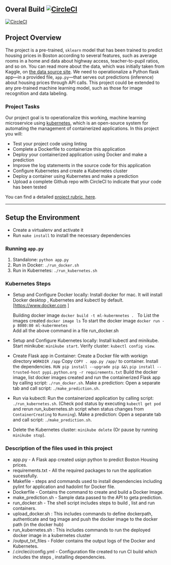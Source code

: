 ## Overal Build [![CircleCI](https://circleci.com/gh/kartikrameshiyer/project-ml-microservice-kubernetes.svg?style=svg)](https://app.circleci.com/pipelines/github/kartikrameshiyer)

[![CircleCI](https://circleci.com/gh/kartikrameshiyer/project-ml-microservice-kubernetes.svg?style=shield)](https://app.circleci.com/pipelines/github/kartikrameshiyer)

## Project Overview

The project is a pre-trained, `sklearn` model that has been trained to predict housing prices in Boston according to several features, such as average rooms in a home and data about highway access, teacher-to-pupil ratios, and so on. You can read more about the data, which was initially taken from Kaggle, on [the data source site](https://www.kaggle.com/c/boston-housing). We need to operationalize a Python flask app—in a provided file, `app.py`—that serves out predictions (inference) about housing prices through API calls.
This project could be extended to any pre-trained machine learning model, such as those for image recognition and data labeling.

### Project Tasks

Our project goal is to operationalize this working, machine learning microservice using [kubernetes](https://kubernetes.io/), which is an open-source system for automating the management of containerized applications. In this project you will:

- Test your project code using linting
- Complete a Dockerfile to containerize this application
- Deploy your containerized application using Docker and make a prediction
- Improve the log statements in the source code for this application
- Configure Kubernetes and create a Kubernetes cluster
- Deploy a container using Kubernetes and make a prediction
- Upload a complete Github repo with CircleCI to indicate that your code has been tested

You can find a detailed [project rubric, here](https://review.udacity.com/#!/rubrics/2576/view).

---

## Setup the Environment

- Create a virtualenv and activate it
- Run `make install` to install the necessary dependencies

### Running `app.py`

1. Standalone: `python app.py`
2. Run in Docker: `./run_docker.sh`
3. Run in Kubernetes: `./run_kubernetes.sh`

### Kubernetes Steps

- Setup and Configure Docker locally:
  Install docker for mac. It will install Docker desktop , Kubernetes and kubectl by default.
  [https://www.docker.com ]

  Building docker image `docker build -t ml-kubermnetes . `
  To List the images created `docker image ls`
  To start the docker image `docker run -p 8080:80 ml-kubermnetes`  
  Add all the above command in a file run_docker.sh

- Setup and Configure Kubernetes locally:
  Install kubectl and minikube.
  Start minikube: `minikube start`.
  Verify cluster: `kubectl config view`.

- Create Flask app in Container:
  Create a Docker file with workign directory `WORKDIR /app`
  Copy `COPY . app.py /app/` to container.
  Install the dependencies.
  `RUN pip install --upgrade pip &&\`
  `pip install --trusted-host pypi.python.org -r requirements.txt`
  Build the docker image, list docker images created and run the containerized Flask app by calling script: `./run_docker.sh`.
  Make a prediction: Open a separate tab and call script: `./make_prediction.sh`.

- Run via kubectl:
  Run the containerized application by calling script: `./run_kubernetes.sh`.
  (Check pod status by executing `kubectl get pod` and rerun run_kubernetes.sh script when status changes from `ContainerCreating` to `Running`).
  Make a prediction: Open a separate tab and call script: `./make_prediction.sh`.
- Delete the Kubernetes cluster: `minikube delete` (Or pause by running `minikube stop`).

### Description of the files used in this project

- app.py - A Flask app created usign python to predict Boston Housing prices.
- requirements.txt - All the required packages to run the application sucessfully.
- Makefile - steps and commands used to install dependencies including pylint for application and hadolint for Docker file.
- Dockerfile - Contains the command to create and build a Docker Image.
- make_prediction.sh - Sample data passed to the API to geta prediction.
- run_docker.sh - The shell script includes steps to build , list and run containers.
- upload_docker.sh : This includes commands to define dockerpath, authenticate and tag image and push the docker image to the docker path (in the docker hub)
- run_kubernetes.sh : This includes commands to run the deployed docker image in a kubernetes cluster
- /output_txt_files - Folder contains the output logs of the Docker and Kubernetes.
- /.circleci/config.yml - Configuration file created to run CI build which includes the steps , installing dependencies.
